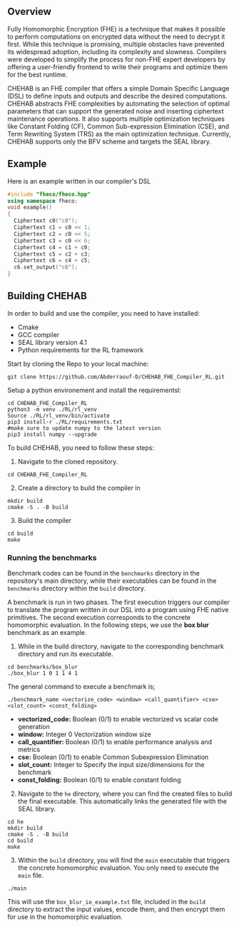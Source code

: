## Overview

Fully Homomorphic Encryption (FHE) is a technique that makes it possible to perform computations on encrypted data without the need to decrypt it first. While this technique is promising, multiple obstacles have prevented its widespread adoption, including its complexity and slowness. Compilers were developed to simplify the process for non-FHE expert developers by offering a user-friendly frontend to write their programs and optimize them for the best runtime.

CHEHAB is an FHE compiler that offers a simple Domain Specific Language (DSL) to define inputs and outputs and describe the desired computations. CHEHAB abstracts FHE complexities by automating the selection of optimal parameters that can support the generated noise and inserting ciphertext maintenance operations. It also supports multiple optimization techniques like Constant Folding (CF), Common Sub-expression Elimination (CSE), and Term Rewriting System (TRS) as the main optimization technique. Currently, CHEHAB supports only the BFV scheme and targets the SEAL library.

## Example

Here is an example written in our compiler's DSL

```cpp
#include "fheco/fheco.hpp"
using namespace fheco;
void example()
{
  Ciphertext c0("c0");
  Ciphertext c1 = c0 << 1;
  Ciphertext c2 = c0 << 5;
  Ciphertext c3 = c0 << 6;
  Ciphertext c4 = c1 + c0;
  Ciphertext c5 = c2 + c3;
  Ciphertext c6 = c4 + c5;
  c6.set_output("c6");
}
```

## Building CHEHAB
In order to build and use the compiler, you need to have installed:

- Cmake
- GCC compiler
- SEAL library version 4.1
- Python requirements for the RL framework

Start by cloning the Repo to your local machine:
```shell
git clone https://github.com/Abderraouf-D/CHEHAB_FHE_Compiler_RL.git
```
Setup a python environement and install the requirementsl: 

```shell 
cd CHEHAB_FHE_Compiler_RL
python3 -m venv ./RL/rl_venv 
Source ./RL/rl_venv/bin/activate
pip3 install-r ./RL/requirements.txt 
#make sure to update numpy to the latest version 
pip3 install numpy --upgrade
```

To build CHEHAB, you need to follow these steps:
1. Navigate to the cloned repository.
```shell
cd CHEHAB_FHE_Compiler_RL
```
2. Create a directory to build the compiler in
```shell
mkdir build
cmake -S . -B build
```
3. Build the compiler
```shell
cd build
make
```
### Running the benchmarks

Benchmark codes can be found in the `benchmarks` directory in the repository's main directory, while their executables can be found in the `benchmarks` directory within the `build` directory.

A benchmark is run in two phases. The first execution triggers our compiler to translate the program written in our DSL into a program using FHE native primitives. The second execution corresponds to the concrete homomorphic evaluation. In the following steps, we use the **box blur** benchmark as an example.

1. While in the build directory, navigate to the corresponding benchmark directory and run its executable.

```shell
cd benchmarks/box_blur
./box_blur 1 0 1 1 4 1
```

The general command to execute a benchmark is; 

```shell
./benchmark_name <vectorize_code> <window> <call_quantifier> <cse> <slot_count> <const_folding> 
```


- **vectorized_code:**	Boolean (0/1)	to enable vectorized vs scalar code generation  
- **window:**	Integer	0	Vectorization window size  
- **call_quantifier:**	Boolean (0/1)	to enable performance analysis and metrics  
- **cse:**	Boolean (0/1)	to enable Common Subexpression Elimination  
- **slot_count:**	Integer	to Specify the input size/dimensions for the benchmark  
- **const_folding:**	Boolean (0/1)	to enable constant folding  


2. Navigate to the `he` directory, where you can find the created files to build the final executable. This automatically links the generated file with the SEAL library.

```shell
cd he
mkdir build
cmake -S . -B build
cd build
make
```
3. Within the `build` directory, you will find the `main` executable that triggers the concrete homomorphic evaluation. You only need to execute the `main` file.

```shell
./main
```

This will use the `box_blur_io_example.txt` file, included in the `build` directory to extract the input values, encode them, and then encrypt them for use in the homomorphic evaluation.

